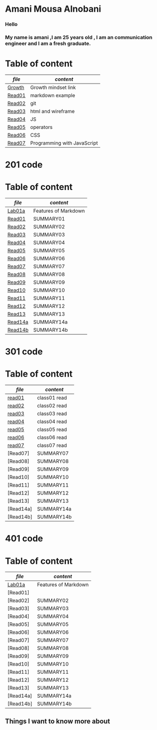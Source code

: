 # **Amani Mousa Alnobani**

### Hello 
### My name is amani ,I am 25 years old , I am an communication engineer and I am a fresh graduate.

# **Table of content**

| *file*      | *content* |
| ----------- | ----------- |
| [Growth](https://amani-alnobani.github.io/reading-notes/Growthmindset)| Growth mindset link |
|[Read01](https://amani-alnobani.github.io/reading-notes/Read01) | markdown example |
|[Read02](https://amani-alnobani.github.io/reading-notes/Read02) | git |
|[Read03](https://amani-alnobani.github.io/reading-notes/Read03) | html and wireframe |
|[Read04](https://amani-alnobani.github.io/reading-notes/Read04) | JS |
|[Read05](https://amani-alnobani.github.io/reading-notes/Read05) | operators |
|[Read06](https://amani-alnobani.github.io/reading-notes/Read06) | CSS |
|[Read07](https://amani-alnobani.github.io/reading-notes/Read07) | Programming with JavaScript |


# 201 code

# **Table of content**

| *file*      | *content* |
| ----------- | ----------- |
|[Lab01a]( https://amani-alnobani.github.io/ReadingNote201/lab01a)| Features of Markdown |
|[Read01](https://amani-alnobani.github.io/reading-notes/201Read01) | SUMMARY01 |
|[Read02](https://amani-alnobani.github.io/reading-notes/201Read02) | SUMMARY02 |
|[Read03](https://amani-alnobani.github.io/reading-notes/201Read03) | SUMMARY03 |
|[Read04](https://amani-alnobani.github.io/reading-notes/201Read04) | SUMMARY04 |
|[Read05](https://amani-alnobani.github.io/reading-notes/201Read05) | SUMMARY05 |
|[Read06](https://amani-alnobani.github.io/reading-notes/201Read06) | SUMMARY06 |
|[Read07](https://amani-alnobani.github.io/reading-notes/201Read07) | SUMMARY07 |
|[Read08](https://amani-alnobani.github.io/reading-notes/201Read08) | SUMMARY08 |
|[Read09](https://amani-alnobani.github.io/reading-notes/201Read09) | SUMMARY09 |
|[Read10](https://amani-alnobani.github.io/reading-notes/201Read10) | SUMMARY10 |
|[Read11](https://amani-alnobani.github.io/reading-notes/201Read11) | SUMMARY11 |
|[Read12](https://amani-alnobani.github.io/reading-notes/201Read12) | SUMMARY12 |
|[Read13](https://amani-alnobani.github.io/reading-notes/201Read13) | SUMMARY13 |
|[Read14a](https://amani-alnobani.github.io/reading-notes/201Read14a) | SUMMARY14a |
|[Read14b](https://amani-alnobani.github.io/reading-notes/201Read14b) | SUMMARY14b |

# 301 code

# **Table of content**

| *file*      | *content* |
| ----------- | ----------- |
|[read01](https://amani-alnobani.github.io/reading-notes/class01)| class01 read |
|[read02](https://amani-alnobani.github.io/reading-notes/class02) | class02 read |
|[read03]((https://amani-alnobani.github.io/reading-notes/class03))| class03 read |
|[read04](https://amani-alnobani.github.io/reading-notes/class04)| class04 read |
|[read05](https://amani-alnobani.github.io/reading-notes/class05)| class05 read |
|[read06](https://amani-alnobani.github.io/reading-notes/class06)| class06 read |
|[read07](https://amani-alnobani.github.io/reading-notes/class07)| class07 read |
|[Read07]| SUMMARY07 |
|[Read08]| SUMMARY08 |
|[Read09]| SUMMARY09 |
|[Read10]| SUMMARY10 |
|[Read11]| SUMMARY11 |
|[Read12]| SUMMARY12 |
|[Read13]| SUMMARY13 |
|[Read14a]| SUMMARY14a |
|[Read14b]| SUMMARY14b |


# 401 code

# **Table of content**

| *file*      | *content* |
| ----------- | ----------- |
|[Lab01a]( https://amani-alnobani.github.io/ReadingNote201/lab01a)| Features of Markdown |
|[Read01] |  |
|[Read02]| SUMMARY02 |
|[Read03]| SUMMARY03 |
|[Read04]| SUMMARY04 |
|[Read05]| SUMMARY05 |
|[Read06]| SUMMARY06 |
|[Read07]| SUMMARY07 |
|[Read08]| SUMMARY08 |
|[Read09]| SUMMARY09 |
|[Read10]| SUMMARY10 |
|[Read11]| SUMMARY11 |
|[Read12]| SUMMARY12 |
|[Read13]| SUMMARY13 |
|[Read14a]| SUMMARY14a |
|[Read14b]| SUMMARY14b |


## Things I want to know more about
